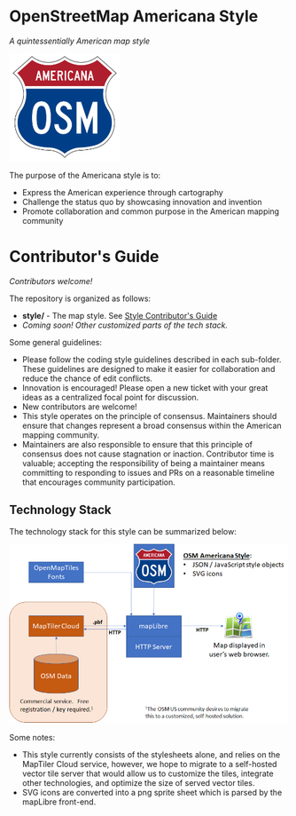 # OpenStreetMap Americana Style
*A quintessentially American map style*

<img src="doc-img/osm-americana-logo.png" alt="Americana map style logo" width="200"/>

The purpose of the Americana style is to:
* Express the American experience through cartography
* Challenge the status quo by showcasing innovation and invention
* Promote collaboration and common purpose in the American mapping community

# Contributor's Guide

*Contributors welcome!*

The repository is organized as follows:
* **style/** - The map style.  See [Style Contributor's Guide](style/CONTRIBUTE.md)
* *Coming soon!  Other customized parts of the tech stack.*

Some general guidelines:
* Please follow the coding style guidelines described in each sub-folder.  These guidelines are designed to make it easier for collaboration and reduce the chance of edit conflicts.
* Innovation is encouraged!  Please open a new ticket with your great ideas as a centralized focal point for discussion.
* New contributors are welcome!
* This style operates on the principle of consensus.  Maintainers should ensure that changes represent a broad consensus within the American mapping community.
* Maintainers are also responsible to ensure that this principle of consensus does not cause stagnation or inaction.  Contributor time is valuable; accepting the responsibility of being a maintainer means committing to responding to issues and PRs on a reasonable timeline that encourages community participation.

## Technology Stack

The technology stack for this style can be summarized below:

<img src="doc-img/osm-americana-tech-stack.png" alt="Americana technology stack" />

Some notes:
* This style currently consists of the stylesheets alone, and relies on the MapTiler Cloud service, however, we hope to migrate to a self-hosted vector tile server that would allow us to customize the tiles, integrate other technologies, and optimize the size of served vector tiles.
* SVG icons are converted into a png sprite sheet which is parsed by the mapLibre front-end.
